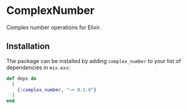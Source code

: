 # ComplexNumber

Complex number operations for Elixir.

## Installation

The package can be installed by adding `complex_number` to your list of dependencies in `mix.exs`:

```elixir
def deps do
  [
    {:complex_number, "~> 0.1.0"}
  ]
end
```

